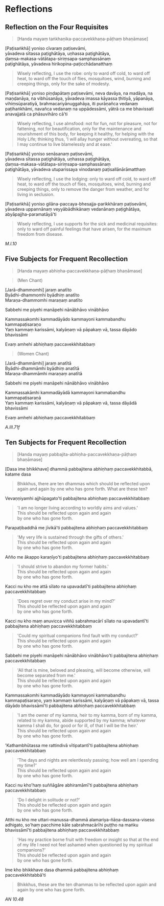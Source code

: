 # Reflections

## Reflection on the Four Requisites<a id="patisankha-yoniso"></a>

> [Handa mayaṃ taṅkhaṇika-paccavekkhaṇa-pāṭhaṃ bhaṇāmase]

[Paṭisaṅkhā] yoniso cīvaraṃ paṭisevāmi,\
yāvadeva sītassa paṭighātāya, uṇhassa paṭighātāya,\
ḍaṃsa-makasa-vātātapa-siriṃsapa-samphassānaṃ\
paṭighātāya, yāvadeva hirikopina-paṭicchādanatthaṃ

> Wisely reflecting, I use the robe: only to ward off cold, to ward off heat, to
> ward off the touch of flies, mosquitoes, wind, burning and creeping things,
> only for the sake of modesty.

[Paṭisaṅkhā] yoniso piṇḍapātaṃ paṭisevāmi, neva davāya, na madāya, na maṇḍanāya,
na vibhūsanāya, yāvadeva imassa kāyassa ṭhitiyā, yāpanāya, vihiṃsūparatiyā,
brahmacariyānuggahāya, iti purāṇañca vedanaṃ paṭihaṅkhāmi, navañca vedanaṃ na
uppādessāmi, yātrā ca me bhavissati anavajjatā ca phāsuvihāro cā'ti

> Wisely reflecting, I use almsfood: not for fun, not for pleasure, not for
> fattening, not for beautification, only for the maintenance and nourishment of
> this body, for keeping it healthy, for helping with the Holy Life; thinking
> thus, 'I will allay hunger without overeating, so that I may continue to live
> blamelessly and at ease.'

[Paṭisaṅkhā] yoniso senāsanaṃ paṭisevāmi,\
yāvadeva sītassa paṭighātāya, uṇhassa paṭighātāya,\
ḍaṃsa-makasa-vātātapa-siriṃsapa-samphassānaṃ\
paṭighātāya, yāvadeva utuparissaya vinodanaṃ paṭisallānārāmatthaṃ

> Wisely reflecting, I use the lodging: only to ward off cold, to ward off heat,
> to ward off the touch of flies, mosquitoes, wind, burning and creeping things,
> only to remove the danger from weather, and for living in seclusion.

[Paṭisaṅkhā] yoniso gilāna-paccaya-bhesajja-parikkhāraṃ paṭisevāmi, yāvadeva
uppannānaṃ veyyābādhikānaṃ vedanānaṃ paṭighātāya, abyāpajjha-paramatāyā'ti

> Wisely reflecting, I use supports for the sick and medicinal requisites: only
> to ward off painful feelings that have arisen, for the maximum freedom from
> disease.

*M.I.10*

## Five Subjects for Frequent Recollection<a id="jara-dhammomhi"></a>

> [Handa mayaṃ abhiṇha-paccavekkhaṇa-pāṭhaṃ bhaṇāmase]

> (Men Chant)

[Jarā-dhammomhi] jaraṃ anatīto\
Byādhi-dhammomhi byādhiṃ anatīto\
Maraṇa-dhammomhi maraṇaṃ anatīto

Sabbehi me piyehi manāpehi nānābhāvo vinābhāvo

Kammassakomhi kammadāyādo kammayoni kammabandhu kammapaṭisaraṇo\
Yaṃ kammaṃ karissāmi, kalyāṇaṃ vā pāpakaṃ vā, tassa dāyādo bhavissāmi

Evaṃ amhehi abhiṇhaṃ paccavekkhitabbaṃ

> (Women Chant)

[Jarā-dhammāmhi] jaraṃ anatītā\
Byādhi-dhammāmhi byādhiṃ anatītā\
Maraṇa-dhammāmhi maraṇaṃ anatītā

Sabbehi me piyehi manāpehi nānābhāvo vinābhāvo

Kammassakāmhi kammadāyādā kammayoni kammabandhu kammapaṭisaraṇā\
Yaṃ kammaṃ karissāmi, kalyāṇaṃ vā pāpakaṃ vā, tassa dāyādā bhavissāmi

Evaṃ amhehi abhiṇhaṃ paccavekkhitabbaṃ

*A.III.71f*

## Ten Subjects for Frequent Recollection<a id="dasa-ime-bhikkhave"></a>

> [Handa mayaṃ pabbajita-abhiṇha-paccavekkhaṇa-pāṭhaṃ bhaṇāmase]

[Dasa ime bhikkhave] dhammā pabbajitena abhiṇhaṃ paccavekkhitabbā, katame dasa

> Bhikkhus, there are ten dhammas which should be reflected upon again and again
> by one who has gone forth. What are these ten?

Vevaṇṇiyamhi ajjhūpagato'ti pabbajitena abhiṇhaṃ paccavekkhitabbaṃ

> 'I am no longer living according to worldly aims and values.'\
> This should be reflected upon again and again\
> by one who has gone forth.

Parapaṭibaddhā me jīvikā'ti pabbajitena abhiṇhaṃ paccavekkhitabbaṃ

> 'My very life is sustained through the gifts of others.'\
> This should be reflected upon again and again\
> by one who has gone forth.

Añño me ākappo karaṇīyo'ti pabbajitena abhiṇhaṃ paccavekkhitabbaṃ

> 'I should strive to abandon my former habits.'\
> This should be reflected upon again and again\
> by one who has gone forth.

Kacci nu kho me attā sīlato na upavadatī'ti pabbajitena abhiṇhaṃ paccavekkhitabbaṃ

> 'Does regret over my conduct arise in my mind?'\
> This should be reflected upon again and again\
> by one who has gone forth.

Kacci nu kho maṃ anuvicca viññū sabrahmacārī sīlato na upavadantī'ti pabbajitena abhiṇhaṃ paccavekkhitabbaṃ

> 'Could my spiritual companions find fault with my conduct?'\
> This should be reflected upon again and again\
> by one who has gone forth.

Sabbehi me piyehi manāpehi nānābhāvo vinābhāvo'ti pabbajitena abhiṇhaṃ paccavekkhitabbaṃ

> 'All that is mine, beloved and pleasing, will become otherwise, will become separated from me.'\
> This should be reflected upon again and again\
> by one who has gone forth.

Kammassakomhi kammadāyādo kammayoni kammabandhu kammapaṭisaraṇo, yaṃ kammaṃ karissāmi, kalyāṇaṃ vā pāpakaṃ vā, tassa dāyādo bhavissāmī'ti pabbajitena abhiṇhaṃ paccavekkhitabbaṃ

> 'I am the owner of my kamma, heir to my kamma, born of my kamma,\
> related to my kamma, abide supported by my kamma; whatever kamma I shall do, for good or for ill, of that I will be the heir.'\
> This should be reflected upon again and again\
> by one who has gone forth.

'Kathambhūtassa me rattindivā vītipatantī'ti pabbajitena abhiṇhaṃ paccavekkhitabbaṃ

> 'The days and nights are relentlessly passing; how well am I spending my time?'\
> This should be reflected upon again and again\
> by one who has gone forth.

Kacci nu kho'haṃ suññāgāre abhiramāmī'ti pabbajitena abhiṇhaṃ paccavekkhitabbaṃ

> 'Do I delight in solitude or not?'\
> This should be reflected upon again and again\
> by one who has gone forth.

Atthi nu kho me uttari-manussa-dhammā alamariya-ñāṇa-dassana-viseso adhigato, so'haṃ pacchime kāle sabrahmacārīhi puṭṭho na maṅku bhavissāmī'ti pabbajitena abhiṇhaṃ paccavekkhitabbaṃ

> 'Has my practice borne fruit with freedom or insight so that at the end of my life I need not feel ashamed when questioned by my spiritual companions?'\
> This should be reflected upon again and again\
> by one who has gone forth.

Ime kho bhikkhave dasa dhammā pabbajitena abhiṇhaṃ paccavekkhitabbā'ti

> Bhikkhus, these are the ten dhammas to be reflected upon again and again by one who has gone forth.

*AN 10.48*

